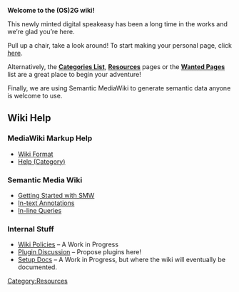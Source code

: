 <strong>Welcome to the (OS)2G wiki\!</strong>

This newly minted digital speakeasy has been a long time in the works
and we’re glad you’re here.

Pull up a chair, take a look around\! To start making your personal
page, click [here](Special:CreateAccount).

Alternatively, the **[Categories List](Special:Categories)**,
**[Resources](:Category:Resources)** pages or the **[Wanted
Pages](Wanted_Pages)** list are a great place to begin your adventure\!

Finally, we are using Semantic MediaWiki to generate semantic data
anyone is welcome to use.

## Wiki Help

### MediaWiki Markup Help

  - [Wiki Format](https://www.mediawiki.org/wiki/Help:Formatting)
  - [Help (Category)](https://www.mediawiki.org/wiki/Category:Help)

### Semantic Media Wiki

  - [Getting Started with
    SMW](https://www.semantic-mediawiki.org/wiki/Help:Getting_started)
  - [In-text
    Annotations](https://www.semantic-mediawiki.org/wiki/Help:In-text_annotation)
  - [In-line
    Queries](https://www.semantic-mediawiki.org/wiki/Help:Inline_queries)

### Internal Stuff

  - [Wiki Policies](OS2G_Wiki:Wiki_Policy) – A Work in Progress
  - [Plugin Discussion](OS2G_Wiki:Plugin_Discussion) – Propose plugins
    here\!
  - [Setup Docs](OS2G_Wiki:Setup_Documentation) – A Work in Progress,
    but where the wiki will eventually be documented.

<Category:Resources>
